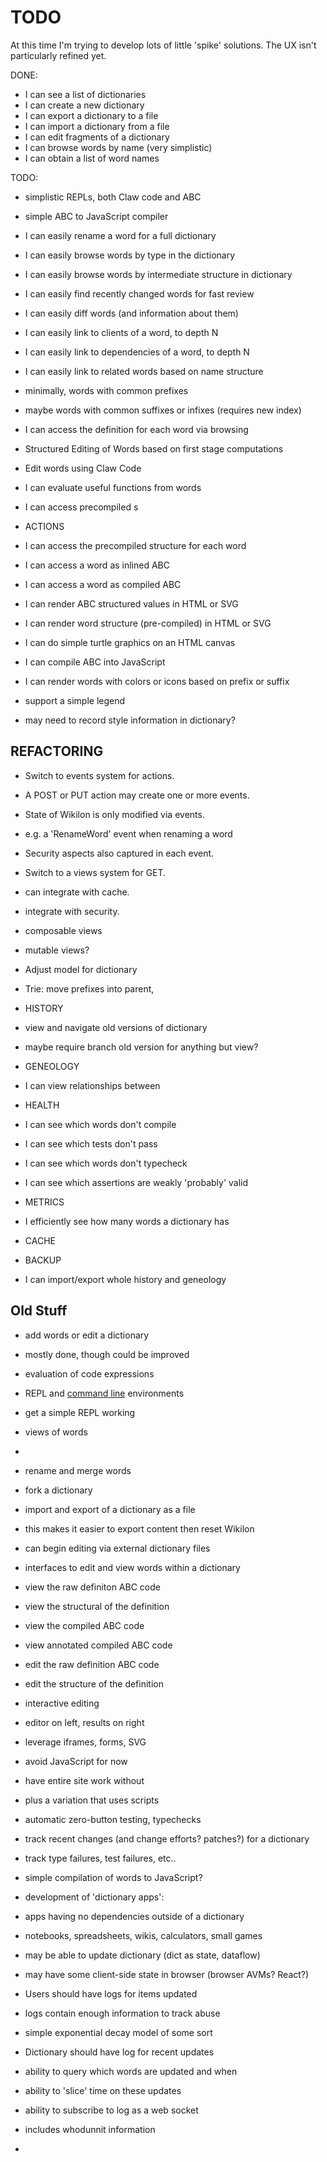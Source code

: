 
# TODO

At this time I'm trying to develop lots of little 'spike' solutions. The UX isn't particularly refined yet.

DONE:

* I can see a list of dictionaries
* I can create a new dictionary
* I can export a dictionary to a file
* I can import a dictionary from a file
* I can edit fragments of a dictionary
* I can browse words by name (very simplistic)
* I can obtain a list of word names 

TODO:

* simplistic REPLs, both Claw code and ABC
* simple ABC to JavaScript compiler
 
* I can easily rename a word for a full dictionary
* I can easily browse words by type in the dictionary
* I can easily browse words by intermediate structure in dictionary
* I can easily find recently changed words for fast review
* I can easily diff words (and information about them)
* I can easily link to clients of a word, to depth N
* I can easily link to dependencies of a word, to depth N
* I can easily link to related words based on name structure
 * minimally, words with common prefixes
 * maybe words with common suffixes or infixes (requires new index)
* I can access the definition for each word via browsing
* Structured Editing of Words based on first stage computations
* Edit words using Claw Code

* I can evaluate useful functions from words
* I can access precompiled s


* ACTIONS
 * I can access the precompiled structure for each word
 * I can access a word as inlined ABC
 * I can access a word as compiled ABC
 

* I can render ABC structured values in HTML or SVG
* I can render word structure (pre-compiled) in HTML or SVG
* I can do simple turtle graphics on an HTML canvas
* I can compile ABC into JavaScript

* I can render words with colors or icons based on prefix or suffix
 * support a simple legend
 * may need to record style information in dictionary?

## REFACTORING


* Switch to events system for actions. 
 * A POST or PUT action may create one or more events.
 * State of Wikilon is only modified via events.
 * e.g. a 'RenameWord' event when renaming a word
 * Security aspects also captured in each event.
* Switch to a views system for GET.
 * can integrate with cache.
 * integrate with security.
 * composable views
 * mutable views?
* Adjust model for dictionary
 * Trie: move prefixes into parent, 



* HISTORY
 * view and navigate old versions of dictionary
 * maybe require branch old version for anything but view?

* GENEOLOGY
 * I can view relationships between 

* HEALTH
 * I can see which words don't compile
 * I can see which tests don't pass
 * I can see which words don't typecheck
 * I can see which assertions are weakly 'probably' valid
* METRICS
 * I efficiently see how many words a dictionary has
* CACHE
* BACKUP
 * I can import/export whole history and geneology
 


## Old Stuff

* add words or edit a dictionary
 * mostly done, though could be improved

* evaluation of code expressions
 * REPL and [command line](CommandLine.md) environments
 * get a simple REPL working

* views of words
 * 


* rename and merge words
* fork a dictionary


* import and export of a dictionary as a file 
 * this makes it easier to export content then reset Wikilon
 * can begin editing via external dictionary files

* interfaces to edit and view words within a dictionary
 * view the raw definiton ABC code
 * view the structural of the definition
 * view the compiled ABC code
  * view annotated compiled ABC code
 * edit the raw definition ABC code
 * edit the structure of the definition

* interactive editing
 * editor on left, results on right 
 * leverage iframes, forms, SVG
 * avoid JavaScript for now 
  * have entire site work without 
  * plus a variation that uses scripts
 
* automatic zero-button testing, typechecks 
* track recent changes (and change efforts? patches?) for a dictionary
* track type failures, test failures, etc..
* simple compilation of words to JavaScript?
* development of 'dictionary apps': 
 * apps having no dependencies outside of a dictionary
 * notebooks, spreadsheets, wikis, calculators, small games
 * may be able to update dictionary (dict as state, dataflow)
 * may have some client-side state in browser (browser AVMs? React?)

* Users should have logs for items updated 
 * logs contain enough information to track abuse
 * simple exponential decay model of some sort
* Dictionary should have log for recent updates
 * ability to query which words are updated and when
 * ability to 'slice' time on these updates
 * ability to subscribe to log as a web socket
 * includes whodunnit information
* 


## 







